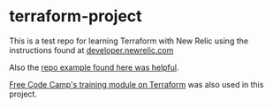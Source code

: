 # terraform-project

This is a test repo for learning Terraform with New Relic using the instructions found
at [developer.newrelic.com](https://developer.newrelic.com/automate-workflows/get-started-terraform)

Also the [repo example found here was helpful](https://github.com/hashicorp/learn-terraform-azure).

[Free Code Camp's training module on Terraform](https://youtu.be/SLB_c_ayRMo) was also used in this project.
